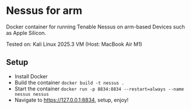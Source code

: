 # Nessus for arm

Docker container for running Tenable Nessus on arm-based Devices such as Apple Silicon.

Tested on: Kali Linux 2025.3 VM (Host: MacBook Air M1)

## Setup

* Install Docker
* Build the container `docker build -t nessus .`
* Start the container `docker run -p 8834:8834 --restart=always --name nessus nessus`
* Navigate to https://127.0.0.1:8834, setup, enjoy!

